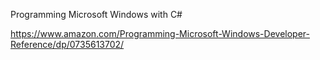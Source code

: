 Programming Microsoft Windows with C#

https://www.amazon.com/Programming-Microsoft-Windows-Developer-Reference/dp/0735613702/
